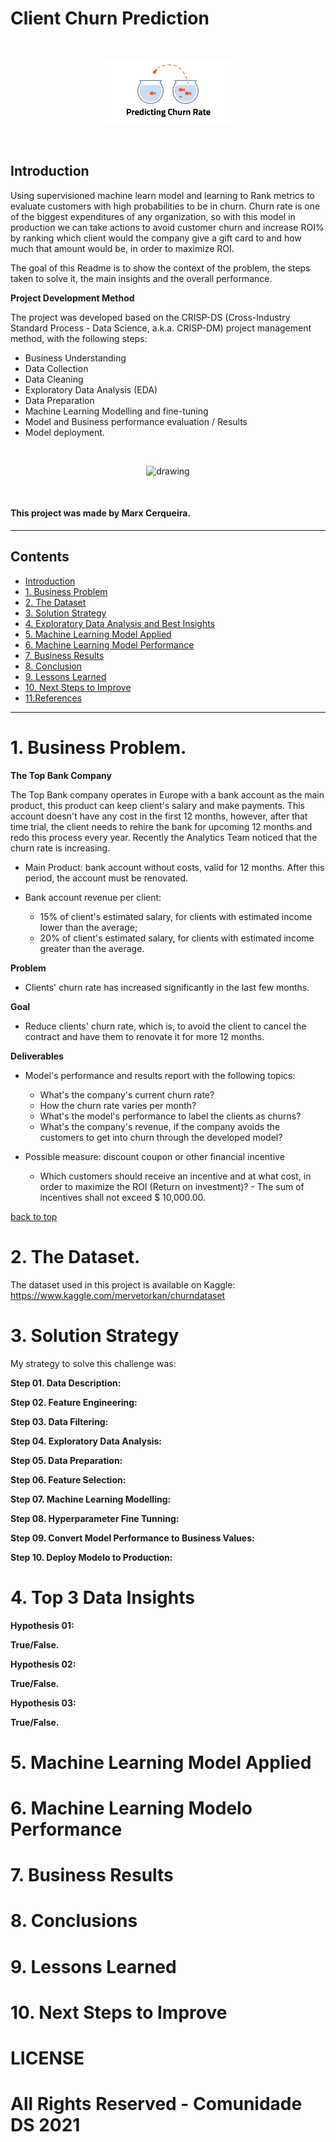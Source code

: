 # Client Churn Prediction

  &nbsp; 
  <p align="center"><img width="40%" alt="drawing" src="reports/figures/cust_churn.png"></p>
  &nbsp;

## Introduction

Using supervisioned machine learn model and learning to Rank metrics to evaluate customers with high probabilities to be in churn. Churn rate is one of the biggest expenditures of any organization, so with this model in production we can take actions to avoid customer churn and increase ROI% by ranking which client would the company give a gift card to and how much that amount would be, in order to maximize ROI.


The goal of this Readme is to show the context of the problem, the steps taken to solve it, the main insights and the overall performance.

**Project Development Method**

The project was developed based on the CRISP-DS (Cross-Industry Standard Process - Data Science, a.k.a. CRISP-DM) project management method, with the following steps:

- Business Understanding
- Data Collection
- Data Cleaning
- Exploratory Data Analysis (EDA)
- Data Preparation
- Machine Learning Modelling and fine-tuning
- Model and Business performance evaluation / Results
- Model deployment.

&nbsp; 
  <p align="center">
    <img width="50%" alt="drawing" src="https://miro.medium.com/max/700/1*JYbymHifAk7aQ1pHm_IdMQ.png">
  </p>
  &nbsp; 

#### This project was made by Marx Cerqueira.

---

## Contents
- [Introduction](#introduction)
- [1. Business Problem](#1-business-problem)
- [2. The Dataset](#2-the-dataset)
- [3. Solution Strategy](#3-solution-strategy)
- [4. Exploratory Data Analysis and Best Insights](#4-exploratory-data-analysis-and-best-insights)
- [5. Machine Learning Model Applied](#5-machine-learning-model-applied)
- [6. Machine Learning Model Performance](#6-machine-learning-model-performance)
- [7. Business Results](#7-business-results)
- [8. Conclusion](#8-conclusion)
- [9. Lessons Learned](#9-lessons-learned)
- [10. Next Steps to Improve](#10-next-steps-to-improve)
- [11.References](#11-references)

---

# 1. Business Problem.

**The Top Bank Company**

The Top Bank company operates in Europe with a bank account as the main product, this product can keep client's salary and make payments. This account doesn't have any cost in the first 12 months, however, after that time trial, the client needs to rehire the bank for upcoming 12 months and redo this process every year. Recently the Analytics Team noticed that the churn rate is increasing.

- Main Product: bank account without costs, valid for 12 months. After this period, the account must be renovated.

- Bank account revenue per client:
    - 15% of client's estimated salary, for clients with estimated income lower than the average;
    - 20% of client's estimated salary, for clients with estimated income greater than the average.

**Problem**

- Clients' churn rate has increased significantly in the last few months.

**Goal**
- Reduce clients' churn rate, which is, to avoid the client to cancel the contract and have them to renovate it for more 12 months.

**Deliverables**

- Model's performance and results report with the following topics:

    - What's the company's current churn rate?
    - How the churn rate varies per month?
    - What's the model's performance to label the clients as churns?
    - What's the company's revenue, if the company avoids the customers to get into churn through the developed model?

- Possible measure: discount coupon or other financial incentive
    - Which customers should receive an incentive and at what cost, in order to maximize the ROI (Return on investment)? - The sum of incentives shall not exceed $ 10,000.00.

[back to top](#table-of-contents)

# 2. The Dataset.
The dataset used in this project is available on Kaggle: https://www.kaggle.com/mervetorkan/churndataset



# 3. Solution Strategy

My strategy to solve this challenge was:

**Step 01. Data Description:**

**Step 02. Feature Engineering:**

**Step 03. Data Filtering:**

**Step 04. Exploratory Data Analysis:**

**Step 05. Data Preparation:**

**Step 06. Feature Selection:**

**Step 07. Machine Learning Modelling:**

**Step 08. Hyperparameter Fine Tunning:**

**Step 09. Convert Model Performance to Business Values:**

**Step 10. Deploy Modelo to Production:**

# 4. Top 3 Data Insights

**Hypothesis 01:**

**True/False.**

**Hypothesis 02:**

**True/False.**

**Hypothesis 03:**

**True/False.**

# 5. Machine Learning Model Applied

# 6. Machine Learning Modelo Performance

# 7. Business Results

# 8. Conclusions

# 9. Lessons Learned

# 10. Next Steps to Improve

# LICENSE

# All Rights Reserved - Comunidade DS 2021
